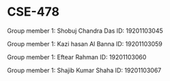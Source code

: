 # CSE-478

Group member 1: Shobuj Chandra Das ID: 19201103045

Group member 1: Kazi hasan Al Banna ID: 19201103059

Group member 1: Eftear Rahman ID: 19201103060

Group member 1: Shajib Kumar Shaha ID: 19201103067
